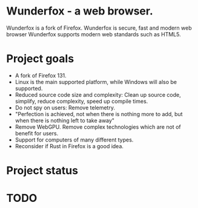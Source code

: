 Wunderfox - a web browser.
=========================

Wunderfox is a fork of Firefox. 
Wunderfox is secure, fast and modern web browser
Wunderfox supports modern web standards such as HTML5.

Project goals
=============
- A fork of Firefox 131.
- Linux is the main supported platform, while Windows will also be supported.
- Reduced source code size and complexity: Clean up source code, simplify, reduce complexity, speed up compile times.
- Do not spy on users: Remove telemetry. 
- "Perfection is achieved, not when there is nothing more to add, but when there is nothing left to take away"
- Remove WebGPU. Remove complex technologies which are not of benefit for users.
- Support for computers of many different types.
- Reconsider if Rust in Firefox is a good idea.


Project status
==============



TODO
====




